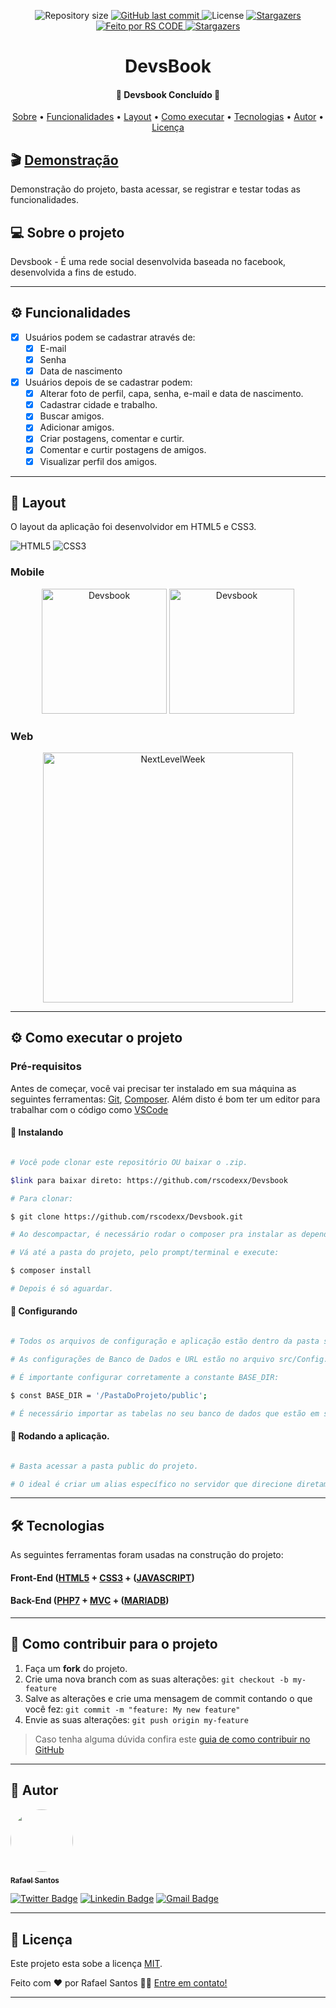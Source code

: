 <p align="center">

  <img alt="Repository size" src="https://img.shields.io/github/repo-size/rscodexx/devsbook">

  <a href="https://github.com/rscode/devsbook/commits/master">
    <img alt="GitHub last commit" src="https://img.shields.io/github/last-commit/rscodexx/devsbook">
  </a>

   <img alt="License" src="https://img.shields.io/badge/license-MIT-brightgreen">
   <a href="https://github.com/rscodexx/devsbook/stargazers">
    <img alt="Stargazers" src="https://img.shields.io/github/stars/rscodexx/rscodexx?style=social">
  </a>

  <a href="https://rscode.com.br">
    <img alt="Feito por RS CODE" src="https://img.shields.io/badge/feito%20por-RS CODE-%237519C1">
  </a>

  <a href="https://blog.rscode.com.br/">
    <img alt="Stargazers" src="https://img.shields.io/badge/Blog-RS CODE-%237159c1?style=flat&logo=ghost">
    </a>


</p>
<h1 align="center">
    DevsBook
</h1>

<h4 align="center"> 
	🚧  Devsbook Concluído 🚧
</h4>

<p align="center">
 <a href="#-sobre-o-projeto">Sobre</a> •
 <a href="#-funcionalidades">Funcionalidades</a> •
 <a href="#-layout">Layout</a> • 
 <a href="#-como-executar-o-projeto">Como executar</a> • 
 <a href="#-tecnologias">Tecnologias</a> •
 <a href="#-autor">Autor</a> • 
 <a href="#user-content--licença">Licença</a>
</p>

## 🎬 <a href="https://rscode.com.br/devsbook/public">Demonstração</a>

Demonstração do projeto, basta acessar, se registrar e testar todas as funcionalidades.

## 💻 Sobre o projeto

Devsbook - É uma rede social desenvolvida baseada no facebook, desenvolvida a fins de estudo.

---

## ⚙️ Funcionalidades

- [x] Usuários podem se cadastrar através de:
    - [x] E-mail
    - [x] Senha
    - [x] Data de nascimento

- [x] Usuários depois de se cadastrar podem:
    - [x] Alterar foto de perfil, capa, senha, e-mail e data de nascimento.
    - [x] Cadastrar cidade e trabalho.
    - [x] Buscar amigos.
    - [x] Adicionar amigos.
    - [x] Criar postagens, comentar e curtir.
    - [x] Comentar e curtir postagens de amigos.
    - [x] Visualizar perfil dos amigos.

---

## 🎨 Layout

O layout da aplicação foi desenvolvidor em HTML5 e CSS3.

<img alt="HTML5" src="https://img.shields.io/badge/html5%20-%23E34F26.svg?&style=for-the-badge&logo=html5&logoColor=white"/> <img alt="CSS3" src="https://img.shields.io/badge/css3%20-%231572B6.svg?&style=for-the-badge&logo=css3&logoColor=white"/>


### Mobile

<p align="center">
  <img alt="Devsbook" title="Devsbook" src="http://rscode.com.br/examples/06.jpg" width="200px">

  <img alt="Devsbook" title="Devsbook" src="http://rscode.com.br/examples/05.jpg" width="200px">
</p>

### Web

<p align="center" style="display: flex; align-items: flex-start; justify-content: center;">

  <img alt="NextLevelWeek" title="#NextLevelWeek" src="http://rscode.com.br/examples/web02.png" width="400px">
</p>

---

## ⚙ Como executar o projeto

### Pré-requisitos

Antes de começar, você vai precisar ter instalado em sua máquina as seguintes ferramentas:
[Git](https://git-scm.com), [Composer](https://getcomposer.org/).
Além disto é bom ter um editor para trabalhar com o código como [VSCode](https://code.visualstudio.com/)

#### 🎲 Instalando

```bash

# Você pode clonar este repositório OU baixar o .zip.

$link para baixar direto: https://github.com/rscodexx/Devsbook

# Para clonar:

$ git clone https://github.com/rscodexx/Devsbook.git

# Ao descompactar, é necessário rodar o composer pra instalar as dependências e gerar o autoload.

# Vá até a pasta do projeto, pelo prompt/terminal e execute:

$ composer install

# Depois é só aguardar.

```

#### 🎲 Configurando

```bash

# Todos os arquivos de configuração e aplicação estão dentro da pasta src.

# As configurações de Banco de Dados e URL estão no arquivo src/Config.php

# É importante configurar corretamente a constante BASE_DIR:

$ const BASE_DIR = '/PastaDoProjeto/public';

# É necessário importar as tabelas no seu banco de dados que estão em src/db.


```


#### 🧭 Rodando a aplicação.

```bash

# Basta acessar a pasta public do projeto.

# O ideal é criar um alias específico no servidor que direcione diretamente para a pasta public.

```

---

## 🛠 Tecnologias

As seguintes ferramentas foram usadas na construção do projeto:

#### **Front-End**  ([HTML5](https://developer.mozilla.org/pt-BR/docs/Web/Guide/HTML/HTML5)  +  [CSS3](https://devdocs.io/css/) + ([JAVASCRIPT](https://developer.mozilla.org/pt-BR/docs/Web/JavaScript))

#### **Back-End**  ([PHP7](https://www.php.net/docs.php)  +  [MVC](https://www.devmedia.com.br/a-arquitetura-mvc-no-desenvolvimento-em-php/23121) + ([MARIADB](https://mariadb.com/kb/en/documentation/))


---

## 💪 Como contribuir para o projeto

1. Faça um **fork** do projeto.
2. Crie uma nova branch com as suas alterações: `git checkout -b my-feature`
3. Salve as alterações e crie uma mensagem de commit contando o que você fez: `git commit -m "feature: My new feature"`
4. Envie as suas alterações: `git push origin my-feature`
> Caso tenha alguma dúvida confira este [guia de como contribuir no GitHub](./CONTRIBUTING.md)

---

## 🦸 Autor

<a href="https://rscode.com.br">
 <img style="border-radius: 50%;" src="https://avatars.githubusercontent.com/u/80411629?s=460&u=b013fbff0e47f42e5f2c819849416285d380d5e7&v=4" width="100px;" alt=""/>
 <br />
 <sub><b>Rafael Santos</b></sub></a> <a href="https://rscode.com.br/"</a>
 <br />

[![Twitter Badge](https://img.shields.io/badge/-@raffrenan-1ca0f1?style=flat-square&labelColor=1ca0f1&logo=twitter&logoColor=white&link=https://twitter.com/tgmarinho)](https://twitter.com/raffrenan) [![Linkedin Badge](https://img.shields.io/badge/-Raffrenan-blue?style=flat-square&logo=Linkedin&logoColor=white&link=https://www.linkedin.com/in/tgmarinho/)](https://www.linkedin.com/in/raffrenan/)
[![Gmail Badge](https://img.shields.io/badge/-raffrenan@gmail.com-c14438?style=flat-square&logo=Gmail&logoColor=white&link=mailto:raffrenan@gmail.com)](mailto:raffrenan@gmail.com)

---

## 📝 Licença

Este projeto esta sobe a licença [MIT](./LICENSE).

Feito com ❤️ por Rafael Santos 👋🏽 [Entre em contato!](https://www.rscode.com.br)

---